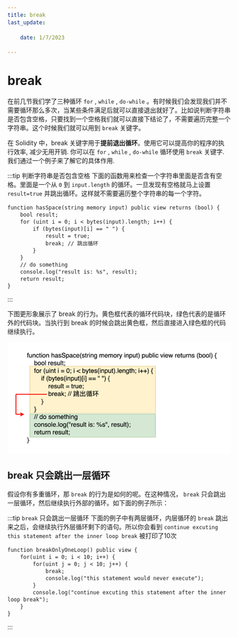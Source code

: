 ```yaml
---
title: break
last_update:

    date: 1/7/2023

---
```


# break

在前几节我们学了三种循环 `for` , `while` , `do-while` 。有时候我们会发现我们并不需要循环那么多次，当某些条件满足后就可以直接退出就好了。比如说判断字符串是否包含空格，只要找到一个空格我们就可以直接下结论了，不需要遍历完整一个字符串。这个时候我们就可以用到 `break` 关键字。

在 Solidity 中，break 关键字用于**提前退出循环**。使用它可以提高你的程序的执行效率, 减少无用开销. 你可以在 `for` , `while` , `do-while` 循环使用 `break` 关键字. 我们通过一个例子来了解它的具体作用.

:::tip 判断字符串是否包含空格
下面的函数用来检查一个字符串里面是否含有空格。里面是一个从 `0` 到 `input.length` 的循环。一旦发现有空格就马上设置 `result=true` 并跳出循环。这样就不需要遍历整个字符串的每一个字符。

```solidity
function hasSpace(string memory input) public view returns (bool) {
    bool result;
    for (uint i = 0; i < bytes(input).length; i++) {
        if (bytes(input)[i] == " ") {
            result = true;
            break; // 跳出循环
        }
    }
    // do something
    console.log("result is: %s", result);
    return result;
}
```

:::

下图更形象展示了 break 的行为。黄色框代表的循环代码块，绿色代表的是循环外的代码块。当执行到 break 的时候会跳出黄色框，然后直接进入绿色框的代码继续执行。

![](./assets/break/18dfeece105b44569db703bdf98dbd8a.png)

## break 只会跳出一层循环

假设你有多重循环，那 `break` 的行为是如何的呢。在这种情况， `break` 只会跳出一层循环，然后继续执行外部的循环。如下面的例子所示：

:::tip `break` 只会跳出一层循环
下面的例子中有两层循环，内层循环的 `break` 跳出来之后，会继续执行外层循环剩下的语句。所以你会看到 `continue excuting this statement after the inner loop break` 被打印了10次

```solidity
function breakOnlyOneLoop() public view {
    for(uint i = 0; i < 10; i++) {
        for(uint j = 0; j < 10; j++) {
            break;
            console.log("this statement would never execute");
        }
        console.log("continue excuting this statement after the inner loop break");
    }
}
```

:::
